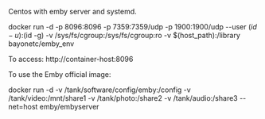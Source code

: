 Centos with emby server and systemd.

docker run -d -p 8096:8096 -p 7359:7359/udp -p 1900:1900/udp --user $(id -u):$(id -g) -v /sys/fs/cgroup:/sys/fs/cgroup:ro -v $(host_path):/library bayonetc/emby_env

To access: http://container-host:8096

To use the Emby official image:

docker run -d -v /tank/software/config/emby:/config -v /tank/video:/mnt/share1 -v /tank/photo:/share2 -v /tank/audio:/share3 --net=host emby/embyserver

